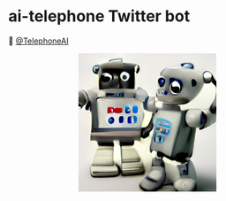 # ai-telephone Twitter bot

🤖 [@TelephoneAI](https://twitter.com/TelephoneAI)

<div align="center"><img width="250px" src="logo.png" /></div>
